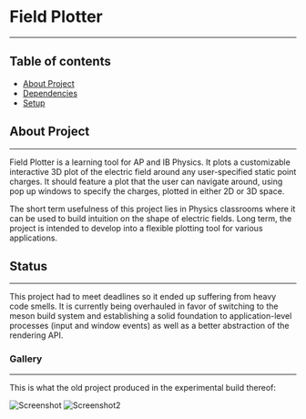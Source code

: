# Field Plotter
---

## Table of contents

* [About Project](#general-info)
* [Dependencies](#technologies)
* [Setup](#setup)

## About Project
---
Field Plotter is a learning tool for AP and IB Physics. It plots a customizable interactive 3D plot of the electric field around any user-specified static point charges. It should feature a plot that the user can navigate around, using pop up windows to specify the charges, plotted in either 2D or 3D space.

The short term usefulness of this project lies in Physics classrooms where it can be used to build intuition on the shape of electric fields. Long term, the project is intended to develop into a flexible plotting tool for various applications. 
	


## Status
---
This project had to meet deadlines so it ended up suffering from heavy code smells. It is currently being overhauled in favor of switching to the meson build system and establishing a solid foundation to application-level processes (input and window events) as well as a better abstraction of the rendering API. 

### Gallery
---

This is what the old project produced in the experimental build thereof:

![Screenshot](https://i.imgur.com/ALwgeFy.png)
![Screenshot2](https://i.imgur.com/vSQkmAr.png)
